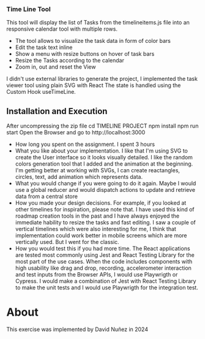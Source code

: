 ### Time Line Tool

This tool will display the list of Tasks from the timelineitems.js file into an responsive calendar tool with multiple rows.

- The tool allows to visualize the task data in form of color bars
- Edit the task text inline
- Show a menu with resize buttons on hover of task bars
- Resize the Tasks according to the calendar
- Zoom in, out and reset the View

I didn't use external libraries to generate the project, I implemented the task viewer tool using plain SVG with React
The state is handled using the Custom Hook useTimeLine.

## Installation and Execution

After uncompressing the zip file
cd TIMELINE PROJECT
npm install
npm run start
Open the Browser and go to
http://localhost:3000

- How long you spent on the assignment.
  I spent 3 hours
- What you like about your implementation.
  I like that I'm using SVG to create the User interface so it looks visually detailed. I like the random colors generation tool that I added and the animation at the beginning. I'm getting better at working with SVGs, I can create reactangles, circles, text, add animation which represents data.
- What you would change if you were going to do it again.
  Maybe I would use a global reducer and would dispatch actions to update and retrieve data from a central store
- How you made your design decisions. For example, if you looked at other timelines for inspiration, please note that.
  I have used this kind of roadmap creation tools in the past and I have always enjoyed the immediate hability to resize the tasks and fast editing. I saw a couple of vertical timelines which were also interesting for me, I think that implementation could work better in mobile screens which are more vertically used. But I went for the classic.
- How you would test this if you had more time.
  The React applications are tested most commonly using Jest and React Testing Library for the most part of the use cases. When the code includes components with high usability like drag and drop, recording, accelerometer interaction and test inputs from the Browser APIs, I would use Playwrigth or Cypress. I would make a combination of Jest with React Testing Library to make the unit tests and I would use Playwrigth for the integration test.

# About

This exercise was implemented by David Nuñez in 2024
